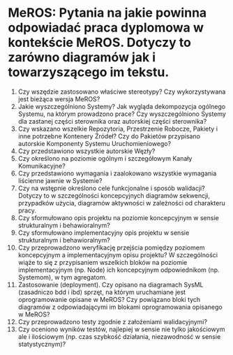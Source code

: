 # MeROS: Pytania na jakie powinna odpowiadać praca dyplomowa w kontekście MeROS. Dotyczy to zarówno diagramów jak i towarzyszącego im tekstu.

1. Czy wszędzie zastosowano właściwe stereotypy? Czy wykorzystywana jest bieżąca wersja MeROS?
2. Jakie wyszczególniono Systemy? Jak wygląda dekompozycja ogólnego Systemu, na którym prowadzono prace? Czy wyszczególniono Systemy dla zastanej części sterownika oraz autorskiej części sterownika?
3. Czy wskazano wszelkie Repozytoria, Przestrzenie Robocze, Pakiety i inne potrzebne Kontenery Źródeł? Czy do Pakietów przypisano autorskie Komponenty Systemu Uruchomieniowego?
4. Czy przedstawiono wszystkie autorskie Węzły?
5. Czy określono na poziomie ogólnym i szczegółowym Kanały Komunikacyjne?
6. Czy przedstawiono wymagania i zaalokowano wszystkie wymagania liścienne jawnie w Systemie?
7. Czy na wstępnie określono cele funkcjonalne i sposób walidacji? Dotyczy to w szczególności koncepcyjnych diagramów sekwencji, przypadków użycia, diagramów aktywności w zależności od charakteru pracy.
8. Czy sformułowano opis projektu na poziomie koncepcyjnym w sensie strukturalnym i behawioralnym?
9. Czy sformułowano implementacyjny opis projektu w sensie strukturalnym i behawioralnym?
10. Czy przeprowadzono weryfikację przejścia pomiędzy poziomem koncepcyjnym a implementacyjnym opisu projektu? W szczególności wiąże to się z przypisaniem wszelkich bloków na poziomie implementacyjnym (np. Node) ich koncepcyjnym odpowiednikom (np. Systemom), w tym agregatom.
11. Zastosowanie (deployment). Czy opisano na diagramach SysML (zasadniczo bdd i ibd) sprzęt, na którym uruchamiane jest oprogramowanie opisane w MeROS? Czy powiązano bloki tych diagramów z odpowiadającymi im blokami oprogramowania opisanego w MeROS?
12. Czy przeprowadzono testy zgodnie z założeniami walidacyjnymi?
13. Czy oceniono wyników testów, najlepiej w sensie nie tylko jakościowym ale i ilościowym (np. czas szybkość działania, niezawodność w sensie statystycznym)?
